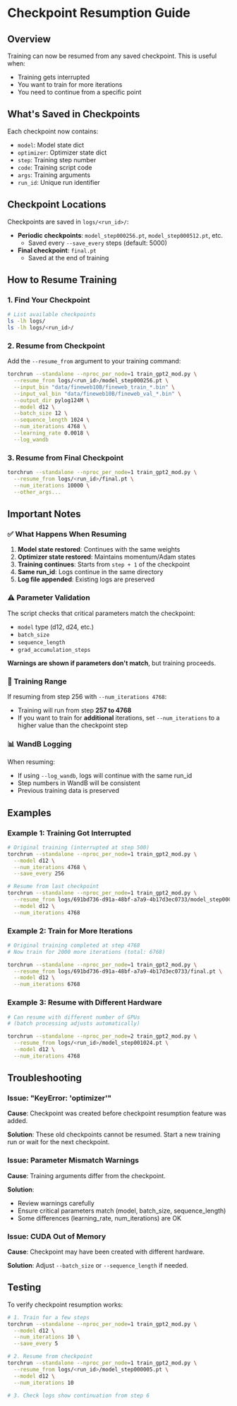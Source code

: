 # Checkpoint Resumption Guide

## Overview

Training can now be resumed from any saved checkpoint. This is useful when:
- Training gets interrupted
- You want to train for more iterations
- You need to continue from a specific point

## What's Saved in Checkpoints

Each checkpoint now contains:
- `model`: Model state dict
- `optimizer`: Optimizer state dict  
- `step`: Training step number
- `code`: Training script code
- `args`: Training arguments
- `run_id`: Unique run identifier

## Checkpoint Locations

Checkpoints are saved in `logs/<run_id>/`:
- **Periodic checkpoints**: `model_step000256.pt`, `model_step000512.pt`, etc.
  - Saved every `--save_every` steps (default: 5000)
- **Final checkpoint**: `final.pt`
  - Saved at the end of training

## How to Resume Training

### 1. Find Your Checkpoint

```bash
# List available checkpoints
ls -lh logs/
ls -lh logs/<run_id>/
```

### 2. Resume from Checkpoint

Add the `--resume_from` argument to your training command:

```bash
torchrun --standalone --nproc_per_node=1 train_gpt2_mod.py \
  --resume_from logs/<run_id>/model_step000256.pt \
  --input_bin "data/fineweb10B/fineweb_train_*.bin" \
  --input_val_bin "data/fineweb10B/fineweb_val_*.bin" \
  --output_dir pylog124M \
  --model d12 \
  --batch_size 12 \
  --sequence_length 1024 \
  --num_iterations 4768 \
  --learning_rate 0.0018 \
  --log_wandb
```

### 3. Resume from Final Checkpoint

```bash
torchrun --standalone --nproc_per_node=1 train_gpt2_mod.py \
  --resume_from logs/<run_id>/final.pt \
  --num_iterations 10000 \
  --other_args...
```

## Important Notes

### ✅ What Happens When Resuming

1. **Model state restored**: Continues with the same weights
2. **Optimizer state restored**: Maintains momentum/Adam states
3. **Training continues**: Starts from `step + 1` of the checkpoint
4. **Same run_id**: Logs continue in the same directory
5. **Log file appended**: Existing logs are preserved

### ⚠️ Parameter Validation

The script checks that critical parameters match the checkpoint:
- `model` type (d12, d24, etc.)
- `batch_size`
- `sequence_length`
- `grad_accumulation_steps`

**Warnings are shown if parameters don't match**, but training proceeds.

### 🔄 Training Range

If resuming from step 256 with `--num_iterations 4768`:
- Training will run from step **257 to 4768**
- If you want to train for **additional** iterations, set `--num_iterations` to a higher value than the checkpoint step

### 📊 WandB Logging

When resuming:
- If using `--log_wandb`, logs will continue with the same run_id
- Step numbers in WandB will be consistent
- Previous training data is preserved

## Examples

### Example 1: Training Got Interrupted

```bash
# Original training (interrupted at step 500)
torchrun --standalone --nproc_per_node=1 train_gpt2_mod.py \
  --model d12 \
  --num_iterations 4768 \
  --save_every 256

# Resume from last checkpoint
torchrun --standalone --nproc_per_node=1 train_gpt2_mod.py \
  --resume_from logs/691bd736-d91a-48bf-a7a9-4b17d3ec0733/model_step000256.pt \
  --model d12 \
  --num_iterations 4768
```

### Example 2: Train for More Iterations

```bash
# Original training completed at step 4768
# Now train for 2000 more iterations (total: 6768)

torchrun --standalone --nproc_per_node=1 train_gpt2_mod.py \
  --resume_from logs/691bd736-d91a-48bf-a7a9-4b17d3ec0733/final.pt \
  --model d12 \
  --num_iterations 6768
```

### Example 3: Resume with Different Hardware

```bash
# Can resume with different number of GPUs
# (batch processing adjusts automatically)

torchrun --standalone --nproc_per_node=2 train_gpt2_mod.py \
  --resume_from logs/<run_id>/model_step001024.pt \
  --model d12 \
  --num_iterations 4768
```

## Troubleshooting

### Issue: "KeyError: 'optimizer'"

**Cause**: Checkpoint was created before checkpoint resumption feature was added.

**Solution**: These old checkpoints cannot be resumed. Start a new training run or wait for the next checkpoint.

### Issue: Parameter Mismatch Warnings

**Cause**: Training arguments differ from the checkpoint.

**Solution**: 
- Review warnings carefully
- Ensure critical parameters match (model, batch_size, sequence_length)
- Some differences (learning_rate, num_iterations) are OK

### Issue: CUDA Out of Memory

**Cause**: Checkpoint may have been created with different hardware.

**Solution**: Adjust `--batch_size` or `--sequence_length` if needed.

## Testing

To verify checkpoint resumption works:

```bash
# 1. Train for a few steps
torchrun --standalone --nproc_per_node=1 train_gpt2_mod.py \
  --model d12 \
  --num_iterations 10 \
  --save_every 5

# 2. Resume from checkpoint
torchrun --standalone --nproc_per_node=1 train_gpt2_mod.py \
  --resume_from logs/<run_id>/model_step000005.pt \
  --model d12 \
  --num_iterations 10

# 3. Check logs show continuation from step 6
```

